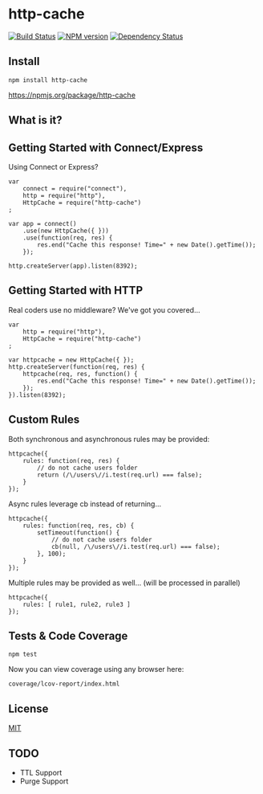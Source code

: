 # http-cache

[![Build Status](https://travis-ci.org/godaddy/node-http-cache.png)](https://travis-ci.org/godaddy/node-http-cache) [![NPM version](https://badge.fury.io/js/http-cache.png)](http://badge.fury.io/js/http-cache) [![Dependency Status](https://gemnasium.com/godaddy/node-http-cache.png)](https://gemnasium.com/godaddy/node-http-cache)


## Install

	npm install http-cache

https://npmjs.org/package/http-cache


## What is it?



 
## Getting Started with Connect/Express

Using Connect or Express?

	var
		connect = require("connect"),
		http = require("http"),
		HttpCache = require("http-cache")
	;

	var app = connect()
		.use(new HttpCache({ }))
		.use(function(req, res) {
			res.end("Cache this response! Time=" + new Date().getTime());
		});

	http.createServer(app).listen(8392);

	
## Getting Started with HTTP

Real coders use no middleware? We've got you covered...

	var
		http = require("http"),
		HttpCache = require("http-cache")
	;

	var httpcache = new HttpCache({ });
	http.createServer(function(req, res) {
		httpcache(req, res, function() {
			res.end("Cache this response! Time=" + new Date().getTime());
		});
	}).listen(8392);
	
	
## Custom Rules

Both synchronous and asynchronous rules may be provided:

	httpcache({
		rules: function(req, res) {
			// do not cache users folder
			return (/\/users\//i.test(req.url) === false);
		}
	});

Async rules leverage cb instead of returning...

	httpcache({
		rules: function(req, res, cb) {
			setTimeout(function() {
				// do not cache users folder
				cb(null, /\/users\//i.test(req.url) === false);
			}, 100);
		}
	});
	
Multiple rules may be provided as well... (will be processed in parallel)

	httpcache({
		rules: [ rule1, rule2, rule3 ]
	});


## Tests & Code Coverage

	npm test

Now you can view coverage using any browser here:

	coverage/lcov-report/index.html



## License

[MIT](https://github.com/godaddy/node-http-cache/blob/master/LICENSE.txt)



## TODO

* TTL Support
* Purge Support

